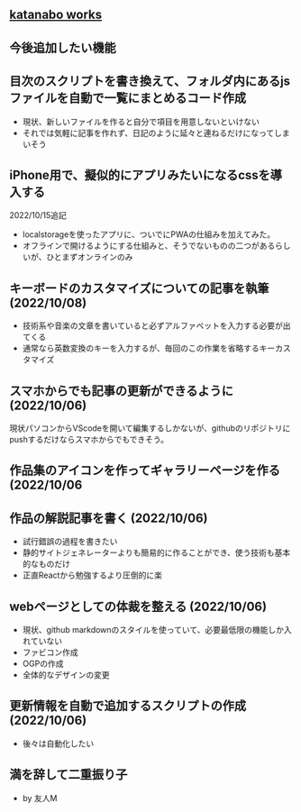 <link rel="stylesheet" href="./github-markdown.css" type="text/css">
<link rel="stylesheet" href="toc.css">
<head>
<meta name="viewport" content="width=device-width, initial-scale=1.0, maximum-scale=1.0, minimum-scale=1.0">
</head>
<div class="contents wrapper">
<div>
</div>
<article>



# [katanabo works](./index.html)
# 今後追加したい機能

## 目次のスクリプトを書き換えて、フォルダ内にあるjsファイルを自動で一覧にまとめるコード作成
- 現状、新しいファイルを作ると自分で項目を用意しないといけない
- それでは気軽に記事を作れず、日記のように延々と連ねるだけになってしまいそう

## iPhone用で、擬似的にアプリみたいになるcssを導入する
2022/10/15追記
- localstorageを使ったアプリに、ついでにPWAの仕組みを加えてみた。
- オフラインで開けるようにする仕組みと、そうでないものの二つがあるらしいが、ひとまずオンラインのみ

## キーボードのカスタマイズについての記事を執筆(2022/10/08)
- 技術系や音楽の文章を書いていると必ずアルファベットを入力する必要が出てくる
- 通常なら英数変換のキーを入力するが、毎回のこの作業を省略するキーカスタマイズ

## スマホからでも記事の更新ができるように(2022/10/06)
現状パソコンからVScodeを開いて編集するしかないが、githubのリポジトリにpushするだけならスマホからでもできそう。

## 作品集のアイコンを作ってギャラリーページを作る(2022/10/06

## 作品の解説記事を書く (2022/10/06)
- 試行錯誤の過程を書きたい
- 静的サイトジェネレーターよりも簡易的に作ることができ、使う技術も基本的なものだけ
- 正直Reactから勉強するより圧倒的に楽

## webページとしての体裁を整える (2022/10/06)
- 現状、github markdownのスタイルを使っていて、必要最低限の機能しか入れていない
- ファビコン作成
- OGPの作成
- 全体的なデザインの変更

## 更新情報を自動で追加するスクリプトの作成 (2022/10/06)
- 後々は自動化したい

## 満を辞して二重振り子
- by 友人M

</article>
<aside id="ToC"></aside>
<script src="toc.js"></script>
</div>